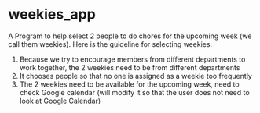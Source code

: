 # weekies_app
A Program to help select 2 people to do chores for the upcoming week (we call them weekies).
Here is the guideline for selecting weekies:
1. Because we try to encourage members from different departments to work together, the 2 weekies need to be from different departments
2. It chooses people so that no one is assigned as a weekie too frequently
3. The 2 weekies need to be available for the upcoming week, need to check Google calendar (will modify it so that the user does not need to look at Google Calendar)
